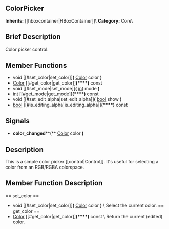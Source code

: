 ##  ColorPicker  
**Inherits:** [[hboxcontainer|HBoxContainer]]\\
**Category:** Core\\
##  Brief Description  
Color picker control.
##  Member Functions 
  * void [[#set_color|set_color]]**(** [Color](class_color) color **)**
  * [Color](class_color) [[#get_color|get_color]]**(****)** const
  * void [[#set_mode|set_mode]]**(** [int](class_int) mode **)**
  * [int](class_int) [[#get_mode|get_mode]]**(****)** const
  * void [[#set_edit_alpha|set_edit_alpha]]**(** [bool](class_bool) show **)**
  * [bool](class_bool) [[#is_editing_alpha|is_editing_alpha]]**(****)** const
##  Signals  
  * **color_changed****(** [Color](class_color) color **)**
##  Description  
This is a simple color picker [[control|Control]]. It's useful for selecting a color from an RGB/RGBA colorspace.
##  Member Function Description  
==  set_color  ==
  * void [[#set_color|set_color]]**(** [Color](class_color) color **)**
\\
Select the current color.
==  get_color  ==
  * [Color](class_color) [[#get_color|get_color]]**(****)** const
\\
Return the current (edited) color.

